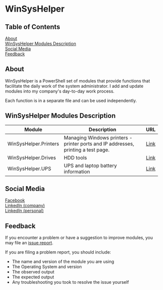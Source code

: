 # WinSysHelper

## Table of Contents

[About](#about)  
[WinSysHelper Modules Description](#winsyshelper-modules-description)  
[Social Media](#social-media)  
[Feedback](#feedback)  

## About
WinSysHelper is a PowerShell set of modules that provide functions that facilitate the daily work of the system administrator. I add and update modules into my company's day-to-day work process.

Each function is in a separate file and can be used independently.

## WinSysHelper Modules Description

Module | Description | URL
---------|---------|----------|
WinSysHelper.Printers | Managing Windows printers - printer ports and IP addresses, printing a test page. | [Link](https://github.com/unguzov/WinSysHelper/tree/main/modules/WinSysHelper.Printers)
WinSysHelper.Drives | HDD tools | [Link](https://github.com/unguzov/WinSysHelper/tree/main/modules/WinSysHelper.Drives)
WinSysHelper.UPS | UPS and laptop battery information | [Link](https://github.com/unguzov/WinSysHelper/tree/main/modules/WinSysHelper.UPS)

## Social Media
[Facebook](https://www.facebook.com/ProcompExpress)  
[LinkedIn (company)](https://www.linkedin.com/company/procomp-express/)  
[LinkedIn (personal)](https://www.linkedin.com/in/nikolay-unguzov/)  


## Feedback
If you encounter a problem or have a suggestion to improve modules, you may file an [issue report](https://github.com/unguzov/WinSysHelper/issues/).

If you are filing a problem report, you should include:
* The name and version of the module you are using
* The Operating System and version
* The observed output
* The expected output
* Any troubleshooting you took to resolve the issue yourself

